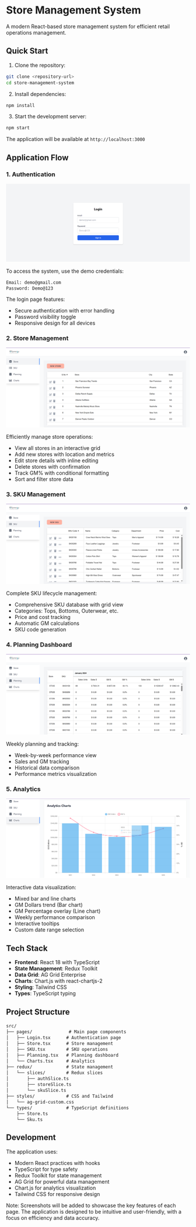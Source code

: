 # Store Management System

A modern React-based store management system for efficient retail operations management.

## Quick Start

1. Clone the repository:
```bash
git clone <repository-url>
cd store-management-system
```

2. Install dependencies:
```bash
npm install
```

3. Start the development server:
```bash
npm start
```

The application will be available at `http://localhost:3000`

## Application Flow

### 1. Authentication
![Login Page](./screenshots/login.png)

To access the system, use the demo credentials:
```
Email: demo@gmail.com
Password: Demo@123
```

The login page features:
- Secure authentication with error handling
- Password visibility toggle
- Responsive design for all devices

### 2. Store Management
![Store Management](./screenshots/store.png)

Efficiently manage store operations:
- View all stores in an interactive grid
- Add new stores with location and metrics
- Edit store details with inline editing
- Delete stores with confirmation
- Track GM% with conditional formatting
- Sort and filter store data

### 3. SKU Management
![SKU Management](./screenshots/sku.png)

Complete SKU lifecycle management:
- Comprehensive SKU database with grid view
- Categories: Tops, Bottoms, Outerwear, etc.
- Price and cost tracking
- Automatic GM calculations
- SKU code generation

### 4. Planning Dashboard
![Planning Dashboard](./screenshots/planning.png)

Weekly planning and tracking:
- Week-by-week performance view
- Sales and GM tracking
- Historical data comparison
- Performance metrics visualization

### 5. Analytics
![Analytics Dashboard](./screenshots/analytics.png)

Interactive data visualization:
- Mixed bar and line charts
- GM Dollars trend (Bar chart)
- GM Percentage overlay (Line chart)
- Weekly performance comparison
- Interactive tooltips
- Custom date range selection

## Tech Stack

- **Frontend**: React 18 with TypeScript
- **State Management**: Redux Toolkit
- **Data Grid**: AG Grid Enterprise
- **Charts**: Chart.js with react-chartjs-2
- **Styling**: Tailwind CSS
- **Types**: TypeScript typing

## Project Structure

```
src/
├── pages/              # Main page components
│   ├── Login.tsx      # Authentication page
│   ├── Store.tsx      # Store management
│   ├── SKU.tsx        # SKU operations
│   ├── Planning.tsx   # Planning dashboard
│   └── Charts.tsx     # Analytics
├── redux/             # State management
│   └── slices/        # Redux slices
│       ├── authSlice.ts
│       ├── storeSlice.ts
│       └── skuSlice.ts
├── styles/            # CSS and Tailwind
│   └── ag-grid-custom.css
└── types/             # TypeScript definitions
    ├── Store.ts
    └── Sku.ts
```

## Development

The application uses:
- Modern React practices with hooks
- TypeScript for type safety
- Redux Toolkit for state management
- AG Grid for powerful data management
- Chart.js for analytics visualization
- Tailwind CSS for responsive design

Note: Screenshots will be added to showcase the key features of each page. The application is designed to be intuitive and user-friendly, with a focus on efficiency and data accuracy.
